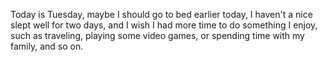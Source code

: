 Today is Tuesday, maybe I should go to bed earlier today, I haven't a nice slept well for two days, and I wish I had more time to do something I enjoy, such as traveling, playing some video games, or spending time with my family, and so on.
